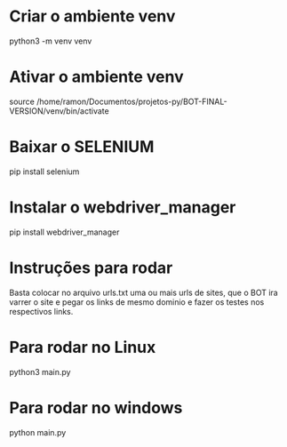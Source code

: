 # Criar o ambiente venv
python3 -m venv venv
# Ativar o ambiente venv
source /home/ramon/Documentos/projetos-py/BOT-FINAL-VERSION/venv/bin/activate
# Baixar o SELENIUM
pip install selenium
# Instalar o webdriver_manager
pip install webdriver_manager
# Instruções para rodar 
Basta colocar no arquivo urls.txt uma ou mais urls de sites, que o BOT ira varrer o site e pegar os links de mesmo dominio e fazer os testes nos respectivos links.
# Para rodar no  Linux
python3 main.py
# Para rodar no windows
python main.py
